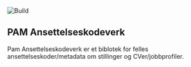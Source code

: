 ![Build](https://github.com/navikt/pam-ansettelseskodeverk/workflows/Build/badge.svg)

## PAM Ansettelseskodeverk
Pam Ansettelseskodeverk er et biblotek for felles ansettelseskoder/metadata om stillinger og CVer/jobbprofiler.

